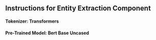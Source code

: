 ## Instructions for Entity Extraction Component

#### Tokenizer: Transformers
#### Pre-Trained Model: Bert Base Uncased
